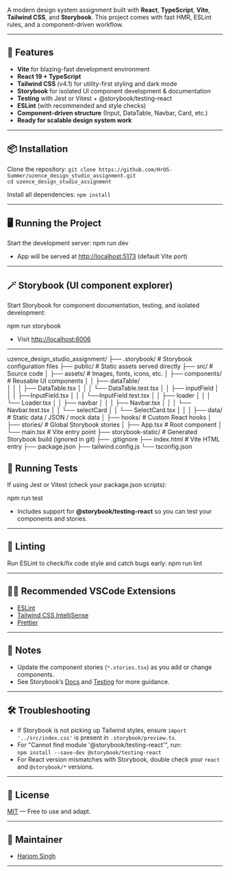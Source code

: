 A modern design system assignment built with **React**, **TypeScript**, **Vite**, **Tailwind CSS**, and **Storybook**. This project comes with fast HMR, ESLint rules, and a component-driven workflow.

---

## 🚀 Features

- **Vite** for blazing-fast development environment
- **React 19 + TypeScript**
- **Tailwind CSS** (v4.1) for utility-first styling and dark mode
- **Storybook** for isolated UI component development & documentation
- **Testing** with Jest or Vitest + @storybook/testing-react
- **ESLint** (with recommended and style checks)
- **Component-driven structure** (Input, DataTable, Navbar, Card, etc.)
- **Ready for scalable design system work**

---

## 📦 Installation

Clone the repository:
`git clone https://github.com/HrOS-Summer/uzence_design_studio_assignment.git`  
`cd uzence_design_studio_assignment`


Install all dependencies:
`npm install`


---

## 🖥️ Running the Project

Start the development server:
npm run dev



- App will be served at [http://localhost:5173](http://localhost:5173) (default Vite port)

---

## 🪄 Storybook (UI component explorer)

Start Storybook for component documentation, testing, and isolated development:

npm run storybook

- Visit [http://localhost:6006](http://localhost:6006)

---

uzence_design_studio_assignment/
├── .storybook/              # Storybook configuration files
├── public/                  # Static assets served directly
├── src/                     # Source code
│   ├── assets/              # Images, fonts, icons, etc.
│   ├── components/          # Reusable UI components
│   │   ├── dataTable/          
│   │   │   ├── DataTable.tsx
│   │   │   └── DataTable.test.tsx
│   │   ├── inputField
│   │   │   ├──InputField.tsx
│   │   │   └──InputField.test.tsx
│   │   ├── loader
│   │   │   └── Loader.tsx
│   │   ├── navbar
│   │   │   ├── Navbar.tsx
│   │   │   └── Navbar.test.tsx
│   │   └── selectCard
│   │       └── SelectCard.tsx
│   │
│   ├── data/                # Static data / JSON / mock data
│   ├── hooks/               # Custom React hooks
│   ├── stories/             # Global Storybook stories
│   ├── App.tsx              # Root component
│   └── main.tsx             # Vite entry point
├── storybook-static/        # Generated Storybook build (ignored in git)
├── .gitignore
├── index.html               # Vite HTML entry
├── package.json
├── tailwind.config.js
└── tsconfig.json



## 🧪 Running Tests

If using Jest or Vitest (check your package.json scripts):

npm run test


- Includes support for **@storybook/testing-react** so you can test your components and stories.

---

## 💅 Linting

Run ESLint to check/fix code style and catch bugs early:
npm run lint

---

## 🧑‍💻 Recommended VSCode Extensions

- [ESLint](https://marketplace.visualstudio.com/items?itemName=dbaeumer.vscode-eslint)
- [Tailwind CSS IntelliSense](https://marketplace.visualstudio.com/items?itemName=bradlc.vscode-tailwindcss)
- [Prettier](https://marketplace.visualstudio.com/items?itemName=esbenp.prettier-vscode)

---

## 📝 Notes

- Update the component stories (`*.stories.tsx`) as you add or change components.
- See Storybook’s [Docs](https://storybook.js.org/docs/writing-docs) and [Testing](https://storybook.js.org/docs/writing-tests) for more guidance.

---

## 🛠️ Troubleshooting

- If Storybook is not picking up Tailwind styles, ensure `import '../src/index.css'` is present in `.storybook/preview.ts`.
- For "Cannot find module '@storybook/testing-react'", run:  
  `npm install --save-dev @storybook/testing-react`
- For React version mismatches with Storybook, double check your `react` and `@storybook/*` versions.

---

## 📄 License

[MIT](LICENSE) — Free to use and adapt.

---

## 👤 Maintainer

- [Hariom Singh](https://github.com/HrOS-Summer)

---




